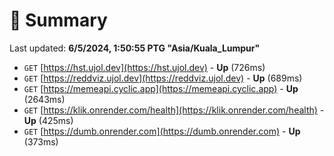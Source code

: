 # 📖 Summary
Last updated: **6/5/2024, 1:50:55 PTG "Asia/Kuala_Lumpur"**

- `GET` [https://hst.ujol.dev](https://hst.ujol.dev) - **Up** (726ms)
- `GET` [https://reddviz.ujol.dev](https://reddviz.ujol.dev) - **Up** (689ms)
- `GET` [https://memeapi.cyclic.app](https://memeapi.cyclic.app) - **Up** (2643ms)
- `GET` [https://klik.onrender.com/health](https://klik.onrender.com/health) - **Up** (425ms)
- `GET` [https://dumb.onrender.com](https://dumb.onrender.com) - **Up** (373ms)
